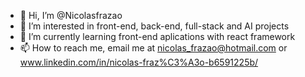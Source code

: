 - 👋 Hi, I’m @Nicolasfrazao
- 👀 I’m interested in front-end, back-end, full-stack and AI projects
- 🌱 I’m currently learning front-end aplications with react framework
- 📫 How to reach me, email me at nicolas_frazao@hotmail.com or www.linkedin.com/in/nicolas-fraz%C3%A3o-b6591225b/

<!---
Nicolasfrazao/Nicolasfrazao is a ✨ special ✨ repository because its `README.md` (this file) appears on your GitHub profile.
You can click the Preview link to take a look at your changes.
--->
